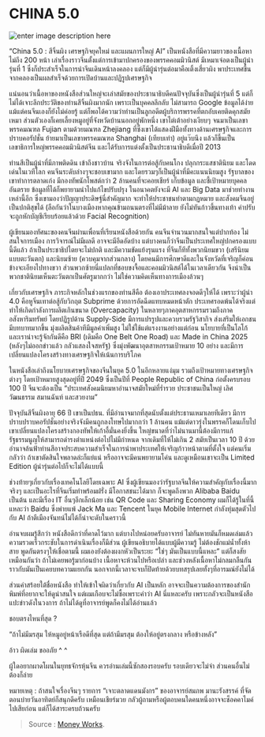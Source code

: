 CHINA 5.0
===

![enter image description here](https://scontent.fbkk22-3.fna.fbcdn.net/v/t1.0-9/s960x960/77227510_1589741101166844_5750676440127373312_o.jpg?_nc_cat=110&_nc_ohc=Z1i3bD0xHfUAQl1IPn54W0a-Sr9QRd0OKvvG-mdvPPjOhYqnamIeadlBg&_nc_ht=scontent.fbkk22-3.fna&oh=678533d354ecc48322ed18501ae29b0f&oe=5E7C3AFC)

“China 5.0 : สีจิ้นผิง เศรษฐกิจยุคใหม่ และแผนการใหญ่ AI” เป็นหนังสือที่มีความยาวของเนื้อหาไม่ถึง 200 หน้า เล่าเรื่องราวจีนตั้งแต่การเข้ามาปกครองของพรรคคอมมิวนิสต์ มีเหมาเจ๋อตงเป็นผู้นำรุ่นที่ 1 ซึ่งก็ประสำเร็จในการนำจีนเดินหน้าลงคลอง แต่ก็มีผู้นำรุ่นต่อมาคือเติ้งเสี่ยวผิง พาประเทศขึ้นจากคลองเป็นผลสำเร็จด้วยการเปิดบ้าน​และปฏิรูปเศรษฐกิจ  
  
แน่นอนว่าเนื้อหาของหนังสือส่วนใหญ่จะเล่าสมัยของประธานาธิบดีคนปัจจุบันซึ่งเป็นผู้นำรุ่นที่ 5 แต่ก็ไม่ได้เจาะลึกประวัติของท่านสีจิ้นผิงมากนัก เพราะเป็นบุคคลลึกลับ ไม่สามารถ Google ข้อมูลได้ง่าย แม้แต่คนจีนเองก็ยังไม่ค่อยรู้ แต่ก็พอได้ความว่าท่านเป็นลูกอดีตผู้บริการพรรคที่ตกอับเคยติดคุกสมัยเหมา ส่วนตัวเองก็เคยเลี้ยงหมูอยู่ที่จังหวัดบ้านนอกอยู่พักหนึ่ง เขาไต่เต้าอย่างเงียบๆ จนมาเป็นเลขาพรรคมณฑล Fujian ตามด้วยมณฑล Zhejiang ที่ซึ่งเขาได้แสดงฝีมือทั้งทางด้านเศรษฐกิจและการปราบคอรัปชั่น ย้ายมาเป็นเลขาพรรคมณฑล Shanghai (เทียบเท่า) อยู่แว๊บนึง แล้วก็ขึ้นเป็นเลขาธิการใหญ่พรรคคอมมิวนิสต์จีน และได้รับการแต่งตั้งเป็นประธานาธิบดีเมื่อปี 2013  
  
ท่านสีเป็นผู้นำที่มีภาพติดดิน เข้าถึงชาวบ้าน จริงจังในการต่อสู้กับคนโกง ปลุกกระแสชาตินิยม และโดดเด่นในเวทีโลก คนจีนระดับล่างๆจะชอบเขามาก และโดยรวมๆก็เป็นผู้นำที่มีคะแนนนิยมสูง รัฐบาลของเขาทำการตลาดเก่ง มีกองทัพนักโพสต์กว่า 2 ล้านคนที่จะคอยเชียร์ เก็บข้อมูล และชี้เป้าหมายบุคคลอันตราย ข้อมูลที่ได้ก็พยายามนำไปแก้ไขปรับปรุง ในอนาคตยังจะมี AI และ Big Data มาช่วยทำงานเหล่านี้อีก ซึ่งเขามองว่าปัญญาประดิษฐ์นี่สำคัญมาก จะทำให้ประชาชนทำตามกฏหมาย และสังคมจีนอยู่เป็นปกติสุขได้ (ลือกันว่าในบางเมืองหากคุณข้ามถนนตรงที่ไม่มีม้าลาย ยังไม่ทันก้าวขึ้นทางเท้า ค่าปรับจะถูกหักบัญชีเรียบร้อยแล้วด้วย Facial Recognition)  
  
ผู้เขียนมองทัศนะของคนจีนผ่านเพื่อนที่เรียนหนังสือด้วยกัน คนจีนจำนวนมากสนใจแต่ปากท้อง ไม่สนใจการเมือง การวิจารณ์ไม่มีผลดี อาจจะมีอึดอัดบ้าง แต่บางคนก็ว่าจีนเป็นประเทศใหญ่ปกครองแบบนี้ดีแล้ว ถ้าเป็นประชาธิปไตยจะไม่ปกติ และมีความขัดแย้งรุนแรง ที่จีนก็ทีทั้งพวกนิยมขวา (เสรีนิยมแบบตะวันตก) และนิยมซ้าย (ควบคุมจากส่วนกลาง) โดยคนมีการศึกษาดีและในจังหวัดที่เจริญก็ค่อนข้างจะเอียงไปทางขวา ส่วนพวกซ้ายนี่แปลกที่ชอบขงจื้อและคอมมิวนิสต์ได้ในเวลาเดียวกัน จึงน่าเป็นพวกชาตินิยมเห็นตะวันตกเป็นศัตรูมากกว่า ไม่ใช่ความคิดเห็นทางการเมืองล้วนๆ  
  
เกี่ยวกับเศรษฐกิจ ภาระกิจหลักในช่วงแรกของท่านสีคือ ต้องเอาประเทศลงจอดดีๆให้ได้ เพราะว่าผู้นำ 4.0 คือหูจิ่นเทาต่อสู้กับวิกฤต Subprime ด้วยการอัดฉีดแทบหมดหน้าตัก ประเทศรอดพ้นได้จริงแต่ทำให้เกิดกำลังการผลิตเกินขนาด (Overcapacity) ในหลายๆภาคอุตสาหกรรมรวมถึงภาคอสังหาริมทรัพย์ โดยปฏิรูปด้าน Supply-Side มีการแปรรูปและควบรวมรัฐวิสากิจ ส่งเสริมให้เอกชนมีบทบาทมากขึ้น มุ่งผลิตสินค้าทีมีมูลค่าเพิ่มสูง ไม่ใช่ใช้แต่แรงงานอย่างแต่ก่อน นโยบายที่เป็นโลโก้และเราน่าจะรู้จักกันดีคือ BRI (เดิมคือ One Belt One Road) และ Made in China 2025 (หลังๆไม่ออกข่าวแล้ว กลัวแสลงใจสหรัฐ) ซึ่งมุ่งพัฒนาอุตสาหกรรมเป้าหมาย 10 อย่าง และมีการเปลี่ยนแปลงโครงสร้างทางเศรษฐกิจให้เน้นการบริโภค  
  
ในหนังสือเล่าถึงนโยบายเศรษฐกิจของจีนในยุค 5.0 ในอีกหลายแง่มุม รวมถึงเป้าหมายทางเศรษฐกิจต่างๆ โดยเป้าหมายสูงสุดอยู่ที่ปี 2049 ซึ่งเป็นปีที่ People Republic of China ก่อตั้งครบรอบ 100 ปี จีนจะต้องเป็น “ประเทศสังคมนิยมหาอำนาจสมัยใหม่ที่ร่ำรวย ประชาชนเป็นใหญ่ เลิศวัฒนธรรม สมานฉันท์ และสวยงาม”  
  
ปัจจุบันสีจิ้นผิงอายุ 66 ปี เขาเป็นปธน. ที่มีอำนาจมากที่สุดนับตั้งแต่ประธานเหมาเลยทีเดียว มีการปราบปราบคอรัปชั่นอย่างจริงจังมีคนถูกลงโทษไปมากกว่า 1 ล้านคน แม้แต่ดาวรุ่งในพรรคก็โดนเก็บไป เขาเปลี่ยนแปลงโครงสร้างกองทัพให้เก้าอี้มั่นคงยิ่งขึ้น ใหญ่ขนาดที่ว่าไม่นานมานี้ต้องมีการแก้รัฐธรรมนูญให้สามารถดำรงตำแหน่งต่อไปไม่มีกำหนด จากเดิมที่ให้ไม่เกิน 2 สมัยเป็นเวลา 10 ปี ด้วยอำนาจล้นฟ้าท่านสีอาจประสบความสำเร็จในการนำพาประเทศให้เจริญก้าวหน้าตามที่ตั้งใจ แต่คนเริ่มกลัวว่า ถ้าเขาตัดสินใจพลาดล่ะก็แย่แน่ หรืออาจจะมีคนพยายามโค่น และดูเหมือนเขาจะเป็น Limited Edition ผู้นำรุ่นต่อไปก็จะไม่ได้แบบนี้  
  
ช่วงท้ายๆเกี่ยวกับเรื่องเทคโนโลยีโดยเฉพาะ AI ซึ่งผู้เขียนมองว่ารัฐบาลจีนให้ความสำคัญกับเรื่องนี้มากจริงๆ และเป็นอะไรที่จีนเริ่มทำพร้อมฝรั่ง มีโอกาสชนะได้มาก ก็จะพูดถึงพวก Alibaba Baidu เป็นต้น และมีเรื่อง IT อื่นๆอีกเล็กน้อย เช่น QR Code และ Sharing Economy ผมก็ได้รู้ในที่นี้แหละว่า Baidu ซึ่งพ่ายแพ้ Jack Ma และ Tencent ในยุค Mobile Internet กำลังทุ่มสุดตัวไปกับ AI ถ้าตีเมืองจันทน์ไม่ได้ก็น่าจะดับในคราวนี้  
  
อ่านจบผมรู้สึกว่า หนังสือดีกว่าที่คาดไว้มาก แต่บางไปหน่อยครับอาจารย์ ไม่ทันหายมันก็หมดเล่มแล้ว ความรวดเร็วกระชับในการดำเนินเรื่องก็มีส่วน ผู้เขียนอธิบายได้แบบผู้มีความรู้ ไม่ต้องชักแม่น้ำทั้งห้าสาย พูดกันตรงๆให้เชื่อตามนี้ ผมเองยังต้องผงกหัวเป็นระยะ “ใช่ๆ มันเป็นแบบนี้แหละ” แต่ก็สงสัยเหมือนกันว่า ถ้าไม่เคยพอรู้มาก่อนบ้าง เนื้อหาจะห้วนไปหรือเปล่า และช่วงหลังเนื้อหาไม่กลมกลืนกันราวกับมันเป็นเคยบทความแยกกัน นอกจากนี้เวลาจะจบก็ปิดท้ายด้วยบทสรุปเลยทั้งๆที่อารมณ์ยังไม่ได้  
  
ส่วนคำสร้อยใต้ชื่อหนังสือ ทำให้เข้าใจผิดว่าเกี่ยวกับ AI เป็นหลัก อาจจะเป็นความต้องการของสำนักพิมพ์ที่อยากจะให้ดูน่าสนใจ แต่ผมเกือบจะไม่ซื้อเพราะคำว่า AI นี่แหละครับ เพราะกลัวจะเป็นหนังสือแปะข่าวดังในวงการ ถ้าไม่ได้ดูที่อาจารย์พูดก็คงไม่ได้อ่านแล้ว  
  
ชอบตรงไหนที่สุด ?  
  
“ถ้าไม่มีมรสุม ให้หมูอยู่หน้าเรือดีที่สุด แต่ถ้ามีมรสุม ต้องให้อยู่ตรงกลาง หรือข้างหลัง”  
  
อ้าว ผิดเล่ม ขออภัย ^ ^  
  
ผู้ใดอยากผาดโผนในยุทธจักรหุ้นจีน ควรอ่านเล่มนี้ซักสองรอบครับ รอบเดียวจะไม่จำ ส่วนคนอื่นไม่ต้องก็ล่าย  
  
หมายเหตุ : ถ้าสนใจเรื่องจีนๆ รายการ “เจาะตลาดแดนมังกร” ของอาจารย์สมภพ มานะรังสรรค์ ที่จัดตอนบ่ายวันอาทิตย์ก็สนุกดีครับ เหมือนเชียร์มวย กลัวผู้ถามหรือผู้ตอบคนใดคนหนึ่งอาจจะช็อคคาไมค์ไปเสียก่อน แต่ก็ได้สาระครบถ้วนครับ

> Source : [Money Works](https://www.facebook.com/MNYWKS/photos/a.999911960149764/1589741097833511/?type=3&theater).
<!--stackedit_data:
eyJoaXN0b3J5IjpbLTEyOTMyODc2MzJdfQ==
-->